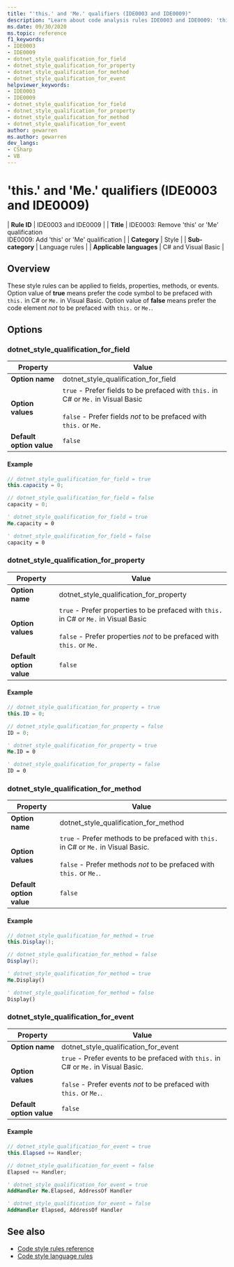 ```yaml
---
title: "'this.' and 'Me.' qualifiers (IDE0003 and IDE0009)"
description: "Learn about code analysis rules IDE0003 and IDE0009: 'this.' and 'Me.' qualifiers"
ms.date: 09/30/2020
ms.topic: reference
f1_keywords:
- IDE0003
- IDE0009
- dotnet_style_qualification_for_field
- dotnet_style_qualification_for_property
- dotnet_style_qualification_for_method
- dotnet_style_qualification_for_event
helpviewer_keywords:
- IDE0003
- IDE0009
- dotnet_style_qualification_for_field
- dotnet_style_qualification_for_property
- dotnet_style_qualification_for_method
- dotnet_style_qualification_for_event
author: gewarren
ms.author: gewarren
dev_langs:
- CSharp
- VB
---
```

# 'this.' and 'Me.' qualifiers (IDE0003 and IDE0009)

| **Rule ID** | IDE0003 and IDE0009 |
| **Title** | IDE0003: Remove 'this' or 'Me' qualification<br/> IDE0009: Add 'this' or 'Me' qualification |
| **Category** | Style |
| **Sub-category** | Language rules |
| **Applicable languages** | C# and Visual Basic |

## Overview

These style rules can be applied to fields, properties, methods, or events. Option value of **true** means prefer the code symbol to be prefaced with `this.` in C# or `Me.` in Visual Basic. Option value of **false** means prefer the code element _not_ to be prefaced with `this.` or `Me.`.

## Options

### dotnet\_style\_qualification\_for_field

|Property|Value|
|-|-|
| **Option name** | dotnet_style_qualification_for_field |
| **Option values** | `true` - Prefer fields to be prefaced with `this.` in C# or `Me.` in Visual Basic<br /><br />`false` - Prefer fields _not_ to be prefaced with `this.` or `Me.` |
| **Default option value** | `false` |

#### Example

```csharp
// dotnet_style_qualification_for_field = true
this.capacity = 0;

// dotnet_style_qualification_for_field = false
capacity = 0;
```

```vb
' dotnet_style_qualification_for_field = true
Me.capacity = 0

' dotnet_style_qualification_for_field = false
capacity = 0
```

### dotnet\_style\_qualification\_for_property

|Property|Value|
|-|-|
| **Option name** | dotnet_style_qualification_for_property |
| **Option values** | `true` - Prefer properties to be prefaced with `this.` in C# or `Me.` in Visual Basic<br /><br />`false` - Prefer properties _not_ to be prefaced with `this.` or `Me.` |
| **Default option value** | `false` |

#### Example

```csharp
// dotnet_style_qualification_for_property = true
this.ID = 0;

// dotnet_style_qualification_for_property = false
ID = 0;
```

```vb
' dotnet_style_qualification_for_property = true
Me.ID = 0

' dotnet_style_qualification_for_property = false
ID = 0
```

### dotnet\_style\_qualification\_for_method

|Property|Value|
|-|-|
| **Option name** | dotnet_style_qualification_for_method |
| **Option values** | `true` - Prefer methods to be prefaced with `this.` in C# or `Me.` in Visual Basic.<br /><br />`false` - Prefer methods _not_ to be prefaced with `this.` or `Me.`. |
| **Default option value** | `false` |

#### Example

```csharp
// dotnet_style_qualification_for_method = true
this.Display();

// dotnet_style_qualification_for_method = false
Display();
```

```vb
' dotnet_style_qualification_for_method = true
Me.Display()

' dotnet_style_qualification_for_method = false
Display()
```

### dotnet\_style\_qualification\_for_event

|Property|Value|
|-|-|
| **Option name** | dotnet_style_qualification_for_event |
| **Option values** | `true` - Prefer events to be prefaced with `this.` in C# or `Me.` in Visual Basic.<br /><br />`false` - Prefer events _not_ to be prefaced with `this.` or `Me.`. |
| **Default option value** | `false` |

#### Example

```csharp
// dotnet_style_qualification_for_event = true
this.Elapsed += Handler;

// dotnet_style_qualification_for_event = false
Elapsed += Handler;
```

```vb
' dotnet_style_qualification_for_event = true
AddHandler Me.Elapsed, AddressOf Handler

' dotnet_style_qualification_for_event = false
AddHandler Elapsed, AddressOf Handler
```

## See also

- [Code style rules reference](index.md)
- [Code style language rules](language-rules.md)
